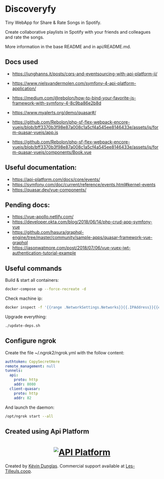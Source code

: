 # Discoveryfy

Tiny WebApp for Share & Rate Songs in Spotify.

Create collaborative playlists in Spotify with your friends and colleagues and rate the songs.

More information in the base README and in api/README.md.

Docs used
-------
* https://junghanns.it/posts/cqrs-and-eventsourcing-with-api-platform-ii/
* https://www.nielsvandermolen.com/symfony-4-api-platform-application/

* https://medium.com/@rebolon/how-to-bind-your-favorite-js-framework-with-symfony-4-8c9ba86e2b8d
* https://www.myalerts.org/demo/quasar#/
* https://github.com/Rebolon/php-sf-flex-webpack-encore-vuejs/blob/bff3370b3f98e87a008c1a5cf4a545ee8146433e/assets/js/form-quasar-vuejs/app.js
* https://github.com/Rebolon/php-sf-flex-webpack-encore-vuejs/blob/bff3370b3f98e87a008c1a5cf4a545ee8146433e/assets/js/form-quasar-vuejs/components/Book.vue

Useful documentation:
-------
* https://api-platform.com/docs/core/events/
* https://symfony.com/doc/current/reference/events.html#kernel-events
* https://quasar.dev/vue-components/

Pending docs:
-------
* https://vue-apollo.netlify.com/
* https://developer.okta.com/blog/2018/06/14/php-crud-app-symfony-vue
* https://github.com/hasura/graphql-engine/tree/master/community/sample-apps/quasar-framework-vue-graphql
* https://jasonwatmore.com/post/2018/07/06/vue-vuex-jwt-authentication-tutorial-example


Useful commands
-------
Build &  start all containers:
```bash
docker-compose up --force-recreate -d
```

Check machine ip:
```bash
docker inspect -f '{{range .NetworkSettings.Networks}}{{.IPAddress}}{{end}}' spotifydailylist_client-quasar_1
```

Upgrade everything:
```bash
./update-deps.sh
```

Configure ngrok
-------
Create the file ~/.ngrok2/ngrok.yml with the follow content:
```yaml
authtoken: CopySecretHere
remote_management: null
tunnels:
  api:
    proto: http
    addr: 8080
  client-quasar:
    proto: http
    addr: 82
```
And launch the daemon:
```bash
/opt/ngrok start --all
```


Created using Api Platform
-------
<h1 align="center"><a href="https://api-platform.com"><img src="https://api-platform.com/logo-250x250.png" alt="API Platform"></a></h1>

Created by [Kévin Dunglas](https://dunglas.fr). Commercial support available at [Les-Tilleuls.coop](https://les-tilleuls.coop).
